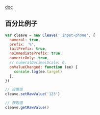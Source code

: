 [doc](https://github.com/nosir/cleave.js)

## 百分比例子

```js
var cleave = new Cleave('.input-phone', {
  numeral: true,
  prefix: '%',
  tailPrefix: true,
  noImmediatePrefix: true,
  numericOnly: true,
  // numeralDecimalScale: 0,
  onValueChanged: function (ee) {
    console.log(ee.target)
  },
})

// 设置值
cleave.setRawValue('123')

// 获取值
cleave.getRawValue()
```
